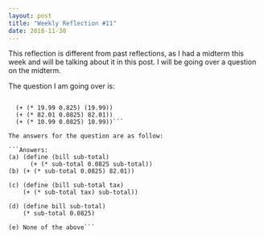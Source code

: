 ```yaml
---
layout: post
title: "Weekly Reflection #11"
date: 2018-11-30
---
```


This reflection is different from past reflections, as I had a midterm this week and will be talking about it in this post. I will be going over a question on the midterm.

The question I am going over is:

```Which definition abstracts over the repeated expressions below?

  (+ (* 19.99 0.825) (19.99))
  (+ (* 82.01 0.0825) 82.01))
  (+ (* 10.99 0.0825) 10.99))```
  
The answers for the question are as follow:

```Answers:
(a) (define (bill sub-total)
      (+ (* sub-total 0.0825 sub-total))
(b) (+ (* sub-total 0.0825) 82.01))

(c) (define (bill sub-total tax)
    (+ (* sub-total tax) sub-total))
    
(d) (define bill sub-total) 
    (* sub-total 0.0825)
    
(e) None of the above```
